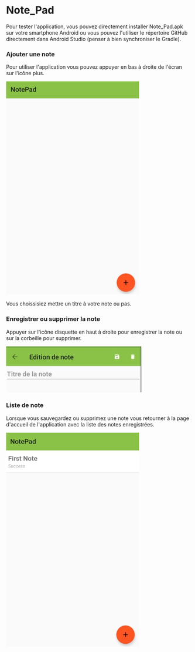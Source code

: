 # Note_Pad

Pour tester l'application, vous pouvez directement installer Note_Pad.apk sur votre smartphone Android ou vous pouvez l'utiliser le répertoire GitHub directement dans Android Studio (penser à bien synchroniser le Gradle).

### Ajouter une note

Pour utiliser l'application vous pouvez appuyer en bas à droite de l'écran sur l'icône plus.

![](https://raw.githubusercontent.com/raphael-maillard/Note_Pad/master/plus.JPG)

Vous choissisiez mettre un titre à votre note ou pas.


### Enregistrer ou supprimer la note

Appuyer sur l'icône disquette en haut à droite pour enregistrer la note ou sur la corbeille pour supprimer.

![](https://raw.githubusercontent.com/raphael-maillard/Note_Pad/master/manage-note.JPG)


### Liste de note 

Lorsque vous sauvegardez ou supprimez une note vous retourner à la page d'accueil de l'application avec la liste des notes enregistrées.

![](https://raw.githubusercontent.com/raphael-maillard/Note_Pad/master/list.JPG)
